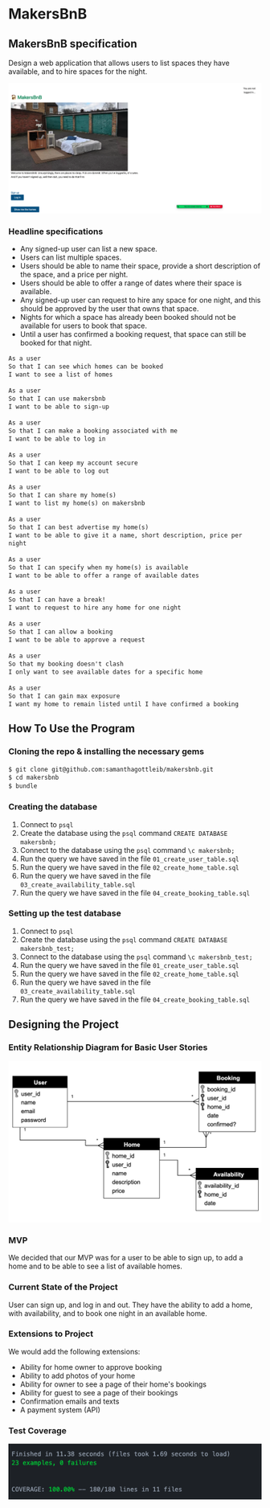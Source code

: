 # MakersBnB

## MakersBnB specification

Design a web application that allows users to list spaces they have available, and to hire spaces for the night.

![Home page](Home_page.png)

### Headline specifications

- Any signed-up user can list a new space.
- Users can list multiple spaces.
- Users should be able to name their space, provide a short description of the space, and a price per night.
- Users should be able to offer a range of dates where their space is available.
- Any signed-up user can request to hire any space for one night, and this should be approved by the user that owns that space.
- Nights for which a space has already been booked should not be available for users to book that space.
- Until a user has confirmed a booking request, that space can still be booked for that night.

```
As a user
So that I can see which homes can be booked
I want to see a list of homes

As a user
So that I can use makersbnb
I want to be able to sign-up  

As a user
So that I can make a booking associated with me
I want to be able to log in

As a user
So that I can keep my account secure
I want to be able to log out

As a user  
So that I can share my home(s)  
I want to list my home(s) on makersbnb  

As a user
So that I can best advertise my home(s)
I want to be able to give it a name, short description, price per night

As a user
So that I can specify when my home(s) is available
I want to be able to offer a range of available dates  

As a user
So that I can have a break!
I want to request to hire any home for one night

As a user
So that I can allow a booking
I want to be able to approve a request

As a user
So that my booking doesn't clash
I only want to see available dates for a specific home

As a user
So that I can gain max exposure
I want my home to remain listed until I have confirmed a booking
```

## How To Use the Program

### Cloning the repo & installing the necessary gems
```sh
$ git clone git@github.com:samanthagottleib/makersbnb.git
$ cd makersbnb
$ bundle
```

### Creating the database
1. Connect to `psql`
2. Create the database using the `psql` command `CREATE DATABASE makersbnb;`
3. Connect to the database using the `psql` command `\c makersbnb;`
4. Run the query we have saved in the file `01_create_user_table.sql`
5. Run the query we have saved in the file `02_create_home_table.sql`
6. Run the query we have saved in the file `03_create_availability_table.sql`
7. Run the query we have saved in the file `04_create_booking_table.sql`

### Setting up the test database
1. Connect to `psql`
2. Create the database using the `psql` command `CREATE DATABASE makersbnb_test;`
3. Connect to the database using the `psql` command `\c makersbnb_test;`
4. Run the query we have saved in the file `01_create_user_table.sql`
5. Run the query we have saved in the file `02_create_home_table.sql`
6. Run the query we have saved in the file `03_create_availability_table.sql`
7. Run the query we have saved in the file `04_create_booking_table.sql`

## Designing the Project

### Entity Relationship Diagram for Basic User Stories

![Entity relationship diagram for basic user stories](ERD.png)

### MVP
We decided that our MVP was for a user to be able to sign up, to add a home and to be able to see a list of available homes.

### Current State of the Project
User can sign up, and log in and out.  They have the ability to add a home, with availability, and to book one night in an available home.

### Extensions to Project
We would add the following extensions:
* Ability for home owner to approve booking
* Ability to add photos of your home
* Ability for owner to see a page of their home's bookings
* Ability for guest to see a page of their bookings
* Confirmation emails and texts
* A payment system (API)

### Test Coverage

![Test coverage](Test_coverage.png)
